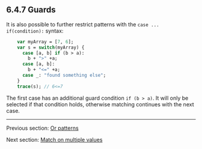 ## 6.4.7 Guards

It is also possible to further restrict patterns with the `case ... if(condition):` syntax:

```haxe
    var myArray = [7, 6];
    var s = switch(myArray) {
      case [a, b] if (b > a):
        b + ">" +a;
      case [a, b]:
        b + "<=" +a;
      case _: "found something else";
    }
    trace(s); // 6<=7
```

The first case has an additional guard condition `if (b > a)`. It will only be selected if that condition holds, otherwise matching continues with the next case.

---

Previous section: [Or patterns](lf-pattern-matching-or.md)

Next section: [Match on multiple values](lf-pattern-matching-tuples.md)